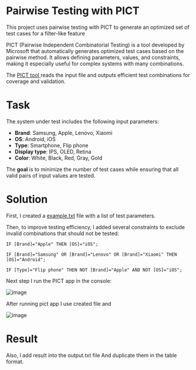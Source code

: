 # Pairwise Testing with PICT

This project uses pairwise testing with PICT to generate an optimized set of test cases for a filter-like feature

PICT (Pairwise Independent Combinatorial Testing) is a tool developed by Microsoft that automatically generates optimized test cases based on the pairwise method. It allows defining parameters, values, and constraints, making it especially useful for complex systems with many combinations.

The <a href="https://github.com/microsoft/pict" target="_blank">PICT tool </a>reads the input file and outputs efficient test combinations for coverage and validation.

# Task

The system under test includes the following input parameters:

- **Brand**: Samsung, Apple, Lenovo, Xiaomi
- **OS**: Android, iOS
- **Type**: Smartphone, Flip phone
- **Display type**: IPS, OLED, Retina
- **Color**: White, Black, Red, Gray, Gold

The **goal** is to minimize the number of test cases while ensuring that all valid pairs of input values are tested.

# Solution

First, I created a <a href="https://github.com/nshubina/Portfolio/blob/cf1616c7d073a48da7526c92ffd5ddafa1bdc9b2/Test%20Design/Pairwise/Work%20with%20PICT/example.txt" targget="_blank">example.txt</a> file with a list of test parameters. 

Then, to improve testing efficiency, I added several constraints to exclude invalid combinations that should not be tested:

`IF [Brand]="Apple" THEN [OS]="iOS";`

`IF [Brand]="Samsung" OR [Brand]="Lenovo" OR [Brand]="Xiaomi" THEN [OS]="Android";`

`IF [Type]="Flip phone" THEN NOT [Brand]="Apple" AND NOT [OS]="iOS";`

Next step I run the PICT app in the console:

![image](https://github.com/user-attachments/assets/a102c207-2004-4a53-ad28-5db6eec79f3c)

After  running pict app I use created file and

![image](https://github.com/user-attachments/assets/8695b1fc-a71e-4498-b3b6-e2812d21a8a8)



# Result
Also, I add result into the output.txt file
And duplicate them in the table format.  
